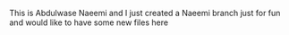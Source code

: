 This is Abdulwase Naeemi and I just created a Naeemi branch just for fun
and would like to have some new files here